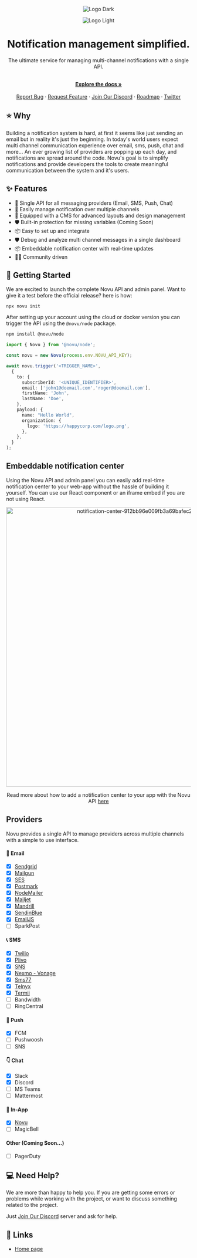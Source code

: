 

<div align="center">
  
  ![Logo Dark](https://user-images.githubusercontent.com/8872447/165779319-34962ccc-3149-466c-b1da-97fd93254520.png#gh-dark-mode-only)

</div>


<div align="center">
  
  ![Logo Light](https://user-images.githubusercontent.com/8872447/165779274-22a190da-3284-487e-bd1e-14983df12cbb.png#gh-light-mode-only)
  
</div>

<h1 align="center">Notification management simplified.</h1>

<div align="center">
The ultimate service for managing multi-channel notifications with a single API.
</div>

  <p align="center">
    <br />
    <a href="https://docs.novu.co" rel="dofollow"><strong>Explore the docs »</strong></a>
    <br />

  <br/>
    <a href="https://github.com/novuhq/novu/issues">Report Bug</a>
    ·
    <a href="https://github.com/novuhq/novu/discussions">Request Feature</a>
    ·
  <a href="https://discord.gg/8KpBEjehEV">Join Our Discord</a>
    ·
    <a href="https://github.com/orgs/novuhq/projects/2">Roadmap</a>
    ·
    <a href="https://twitter.com/novuhq">Twitter</a>
  </p>

## ⭐️ Why

Building a notification system is hard, at first it seems like just sending an email but in reality it's just the beginning. In today's world users expect multi channel communication experience over email, sms, push, chat and more... An ever growing list of providers are popping up each day, and notifications are spread around the code. Novu's goal is to simplify notifications and provide developers the tools to create meaningful communication between the system and it's users.

## ✨ Features

- 🌈 Single API for all messaging providers (Email, SMS, Push, Chat)
- 💅 Easily manage notification over multiple channels
- 🚀 Equipped with a CMS for advanced layouts and design management
- 🛡 Built-in protection for missing variables (Coming Soon)
- 📦 Easy to set up and integrate
- 🛡 Debug and analyze multi channel messages in a single dashboard
- 📦 Embeddable notification center with real-time updates
- 👨‍💻 Community driven

## 🚀 Getting Started

We are excited to launch the complete Novu API and admin panel. Want to give it a test before the official release? here is how:

```
npx novu init
```

After setting up your account using the cloud or docker version you can trigger the API using the `@novu/node` package.

```bash
npm install @novu/node
```

```ts
import { Novu } from '@novu/node';

const novu = new Novu(process.env.NOVU_API_KEY);

await novu.trigger('<TRIGGER_NAME>',
  {
    to: {
      subscriberId: '<UNIQUE_IDENTIFIER>',
      email: ['john1@doemail.com','roger@doemail.com'],
      firstName: 'John',
      lastName: 'Doe',
    },
    payload: {
      name: "Hello World",
      organization: {
        logo: 'https://happycorp.com/logo.png',
      },
    },
  }
);
```

## Embeddable notification center

Using the Novu API and admin panel you can easily add real-time notification center to your web-app without the hassle of building it yourself. You can use our React component or an iframe embed if you are not using React.

<div align="center">
<img width="762" alt="notification-center-912bb96e009fb3a69bafec23bcde00b0" src="https://github.com/iampearceman/Design-assets/blob/main/Untitled%20design%20(8).gif?raw=true">
  
  Read more about how to add a notification center to your app with the Novu API [here](https://docs.novu.co/notification-center/getting-started)

</div>

## Providers

Novu provides a single API to manage providers across multiple channels with a simple to use interface.

#### 💌 Email

- [x] [Sendgrid](https://github.com/novuhq/novu/tree/main/providers/sendgrid)
- [x] [Mailgun](https://github.com/novuhq/novu/tree/main/providers/mailgun)
- [x] [SES](https://github.com/novuhq/novu/tree/main/providers/ses)
- [x] [Postmark](https://github.com/novuhq/novu/tree/main/providers/postmark)
- [x] [NodeMailer](https://github.com/novuhq/novu/tree/main/providers/nodemailer)
- [x] [Mailjet](https://github.com/novuhq/novu/tree/main/providers/mailjet)
- [x] [Mandrill](https://github.com/novuhq/novu/tree/main/providers/mandrill)
- [x] [SendinBlue](https://github.com/novuhq/novu/tree/main/providers/sendinblue)
- [x] [EmailJS](https://github.com/novuhq/novu/tree/main/providers/emailjs)
- [ ] SparkPost

#### 📞 SMS

- [x] [Twilio](https://github.com/novuhq/novu/tree/main/providers/twilio)
- [x] [Plivo](https://github.com/novuhq/novu/tree/main/providers/plivo)
- [x] [SNS](https://github.com/novuhq/novu/tree/main/providers/sns)
- [x] [Nexmo - Vonage](https://github.com/novuhq/novu/tree/main/providers/nexmo)
- [x] [Sms77](https://github.com/novuhq/novu/tree/main/providers/sms77)
- [x] [Telnyx](https://github.com/novuhq/novu/tree/main/providers/telnyx)
- [x] [Termii](https://github.com/novuhq/novu/tree/main/providers/termii)
- [ ] Bandwidth
- [ ] RingCentral

#### 📱 Push 

- [x] FCM
- [ ] Pushwoosh
- [ ] SNS

#### 👇 Chat 

- [x] Slack
- [x] Discord
- [ ] MS Teams
- [ ] Mattermost

#### 📱 In-App

- [x] [Novu](https://docs.novu.co/notification-center/getting-started)
- [ ] MagicBell

#### Other (Coming Soon...)

- [ ] PagerDuty

## 💻  Need Help?

We are more than happy to help you. If you are getting some errors or problems while working with the project, or want to discuss something related to the project.

Just <a href="https://discord.gg/novu">Join Our Discord</a> server and ask for help.

## 🔗 Links

- [Home page](https://novu.co/)
